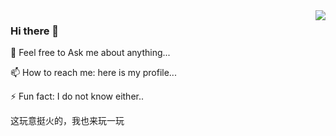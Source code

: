 <img align="right" src="https://github-readme-stats.vercel.app/api?username=Ma-27&show_icons=true&theme=vue&hide_title=true" />

### Hi there 👋

💬 Feel free to Ask me about anything...

📫 How to reach me: here is my profile...

⚡ Fun fact: I do not know either..

这玩意挺火的，我也来玩一玩

<!--
**Ma-27/Ma-27** is a ✨ _special_ ✨ repository because its `README.md` (this file) appears on your GitHub profile.

Here are some ideas to get you started:

- 🔭 I’m currently working on ...
- 🌱 I’m currently learning ...
- 👯 I’m looking to collaborate on ...
- 🤔 I’m looking for help with ...
- 💬 Ask me about ...
- 📫 How to reach me: ...
- 😄 Pronouns: ...
- ⚡ Fun fact: ...
-->
